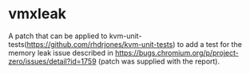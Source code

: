 # vmxleak
A patch that can be applied to kvm-unit-tests(https://github.com/rhdrjones/kvm-unit-tests) to add a test for the memory leak issue described in https://bugs.chromium.org/p/project-zero/issues/detail?id=1759 (patch was supplied with the report).
